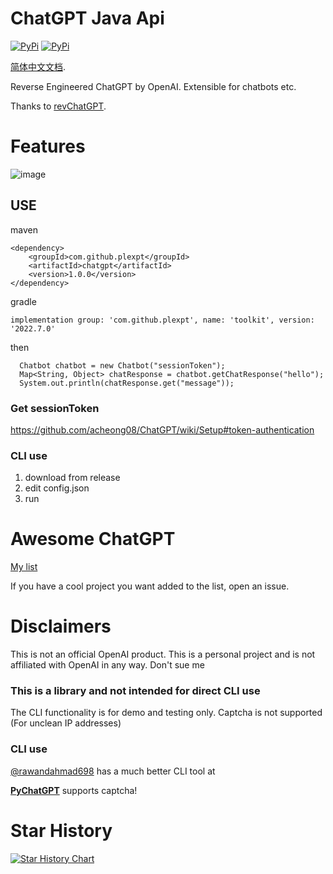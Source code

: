 

# ChatGPT Java Api
[![PyPi](https://img.shields.io/pypi/v/revChatGPT.svg)](https://pypi.python.org/pypi/revChatGPT)
[![PyPi](https://img.shields.io/pypi/dm/revChatGPT.svg)](https://pypi.python.org/pypi/revChatGPT)


[简体中文文档](https://github.com/PlexPt/chatgpt-java/blob/main/README_zh.md).

Reverse Engineered ChatGPT by OpenAI. Extensible for chatbots etc.

Thanks to [revChatGPT](https://github.com/acheong08/ChatGPT).


# Features
![image](https://user-images.githubusercontent.com/36258159/205534498-acc59484-c4b4-487d-89a7-d7b884af709b.png)

## USE

maven
```
<dependency>
    <groupId>com.github.plexpt</groupId>
    <artifactId>chatgpt</artifactId>
    <version>1.0.0</version>
</dependency>
```

gradle
```
implementation group: 'com.github.plexpt', name: 'toolkit', version: '2022.7.0'
```


then
```
  Chatbot chatbot = new Chatbot("sessionToken");
  Map<String, Object> chatResponse = chatbot.getChatResponse("hello");
  System.out.println(chatResponse.get("message"));
```
### Get sessionToken
https://github.com/acheong08/ChatGPT/wiki/Setup#token-authentication


### CLI use
1. download from release
2. edit config.json
3. run


# Awesome ChatGPT
[My list](https://github.com/stars/acheong08/lists/awesome-chatgpt)

If you have a cool project you want added to the list, open an issue.

# Disclaimers
This is not an official OpenAI product. This is a personal project and is not affiliated with OpenAI in any way. Don't sue me

### This is a library and not intended for direct CLI use
The CLI functionality is for demo and testing only. Captcha is not supported (For unclean IP addresses)

### CLI use
[@rawandahmad698](https://github.com/rawandahmad698) has a much better CLI tool at

**[PyChatGPT](https://github.com/rawandahmad698/PyChatGPT)** supports captcha!

# Star History

[![Star History Chart](https://api.star-history.com/svg?repos=PlexPt/chatgpt-java&type=Date)](https://star-history.com/#PlexPt/chatgpt-java&Date)
